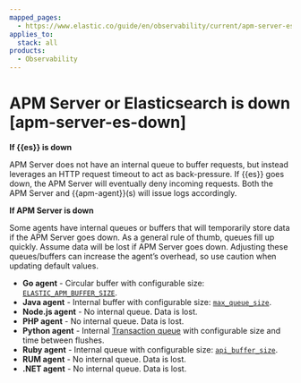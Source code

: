 ```yaml
---
mapped_pages:
  - https://www.elastic.co/guide/en/observability/current/apm-server-es-down.html
applies_to:
  stack: all
products:
  - Observability
---
```


# APM Server or Elasticsearch is down [apm-server-es-down]

**If {{es}} is down**

APM Server does not have an internal queue to buffer requests, but instead leverages an HTTP request timeout to act as back-pressure. If {{es}} goes down, the APM Server will eventually deny incoming requests. Both the APM Server and {{apm-agent}}(s) will issue logs accordingly.

**If APM Server is down**

Some agents have internal queues or buffers that will temporarily store data if the APM Server goes down. As a general rule of thumb, queues fill up quickly. Assume data will be lost if APM Server goes down. Adjusting these queues/buffers can increase the agent’s overhead, so use caution when updating default values.

* **Go agent** - Circular buffer with configurable size: [`ELASTIC_APM_BUFFER_SIZE`](apm-agent-go://reference/configuration.md#config-api-buffer-size).
* **Java agent** - Internal buffer with configurable size: [`max_queue_size`](apm-agent-java://reference/config-reporter.md#config-max-queue-size).
* **Node.js agent** - No internal queue. Data is lost.
* **PHP agent** - No internal queue. Data is lost.
* **Python agent** - Internal [Transaction queue](apm-agent-python://reference/performance-tuning.md#tuning-queue) with configurable size and time between flushes.
* **Ruby agent** - Internal queue with configurable size: [`api_buffer_size`](apm-agent-ruby://reference/configuration.md#config-api-buffer-size).
* **RUM agent** - No internal queue. Data is lost.
* **.NET agent** - No internal queue. Data is lost.
